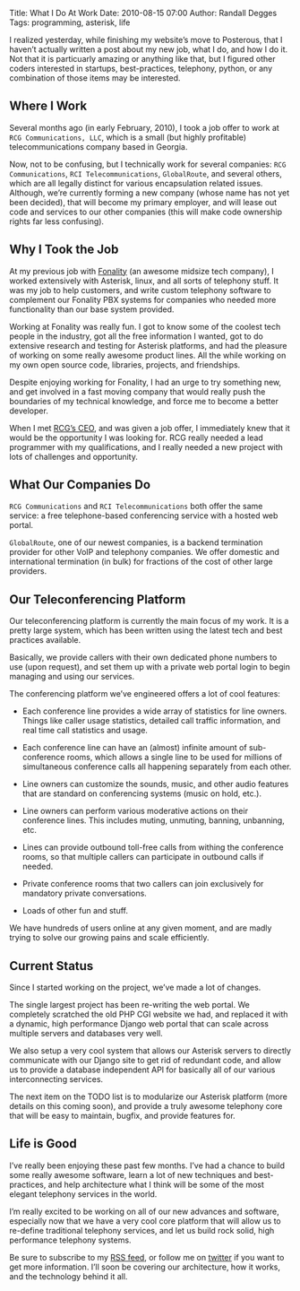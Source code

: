 Title: What I Do At Work
Date: 2010-08-15 07:00
Author: Randall Degges
Tags: programming, asterisk, life


I realized yesterday, while finishing my website’s move to Posterous, that I
haven’t actually written a post about my new job, what I do, and how I do it.
Not that it is particuarly amazing or anything like that, but I figured other
coders interested in startups, best-practices, telephony, python, or any
combination of those items may be interested.


## Where I Work

Several months ago (in early February, 2010), I took a job offer to work at
`RCG Communications, LLC`, which is a small (but highly profitable)
telecommunications company based in Georgia.

Now, not to be confusing, but I technically work for several companies:
`RCG Communications`, `RCI Telecommunications`, `GlobalRoute`, and several
others, which are all legally distinct for various encapsulation related issues.
Although, we’re currently forming a new company (whose name has not yet been
decided), that will become my primary employer, and will lease out code and
services to our other companies (this will make code ownership rights far less
confusing).


## Why I Took the Job

At my previous job with [Fonality][] (an awesome midsize tech company), I worked
extensively with Asterisk, linux, and all sorts of telephony stuff. It was my
job to help customers, and write custom telephony software to complement our
Fonality PBX systems for companies who needed more functionality than our base
system provided.

Working at Fonality was really fun. I got to know some of the coolest tech
people in the industry, got all the free information I wanted, got to do
extensive research and testing for Asterisk platforms, and had the pleasure of
working on some really awesome product lines. All the while working on my own
open source code, libraries, projects, and friendships.

Despite enjoying working for Fonality, I had an urge to try something new, and
get involved in a fast moving company that would really push the boundaries of
my technical knowledge, and force me to become a better developer.

When I met [RCG’s CEO][], and was given a job offer, I immediately knew that it
would be the opportunity I was looking for. RCG really needed a lead programmer
with my qualifications, and I really needed a new project with lots of
challenges and opportunity.


## What Our Companies Do

`RCG Communications` and `RCI Telecommunications` both offer the same service: a
free telephone-based conferencing service with a hosted web portal.

`GlobalRoute`, one of our newest companies, is a backend termination provider
for other VoIP and telephony companies. We offer domestic and international
termination (in bulk) for fractions of the cost of other large providers.


## Our Teleconferencing Platform

Our teleconferencing platform is currently the main focus of my work. It is a
pretty large system, which has been written using the latest tech and best
practices available.

Basically, we provide callers with their own dedicated phone numbers to use
(upon request), and set them up with a private web portal login to begin
managing and using our services.

The conferencing platform we’ve engineered offers a lot of cool features:

-   Each conference line provides a wide array of statistics for line owners.
    Things like caller usage statistics, detailed call traffic information, and
    real time call statistics and usage.

-   Each conference line can have an (almost) infinite amount of sub-conference
    rooms, which allows a single line to be used for millions of simultaneous
    conference calls all happening separately from each other.

-   Line owners can customize the sounds, music, and other audio features that
    are standard on conferencing systems (music on hold, etc.).

-   Line owners can perform various moderative actions on their conference
    lines. This includes muting, unmuting, banning, unbanning, etc.

-   Lines can provide outbound toll-free calls from withing the conference
    rooms, so that multiple callers can participate in outbound calls if needed.

-   Private conference rooms that two callers can join exclusively for mandatory
    private conversations.

-   Loads of other fun and stuff.

We have hundreds of users online at any given moment, and are madly trying to
solve our growing pains and scale efficiently.


## Current Status

Since I started working on the project, we’ve made a lot of changes.

The single largest project has been re-writing the web portal. We completely
scratched the old PHP CGI website we had, and replaced it with a dynamic, high
performance Django web portal that can scale across multiple servers and
databases very well.

We also setup a very cool system that allows our Asterisk servers to directly
communicate with our Django site to get rid of redundant code, and allow us to
provide a database independent API for basically all of our various
interconnecting services.

The next item on the TODO list is to modularize our Asterisk platform (more
details on this coming soon), and provide a truly awesome telephony core that
will be easy to maintain, bugfix, and provide features for.


## Life is Good

I’ve really been enjoying these past few months. I’ve had a chance to build some
really awesome software, learn a lot of new techniques and best-practices, and
help architecture what I think will be some of the most elegant telephony
services in the world.

I’m really excited to be working on all of our new advances and software,
especially now that we have a very cool core platform that will allow us to
re-define traditional telephony services, and let us build rock solid, high
performance telephony systems.

Be sure to subscribe to my [RSS feed][], or follow me on [twitter][] if you want
to get more information. I’ll soon be covering our architecture, how it works,
and the technology behind it all.


  [Fonality]: http://fonality.com/
  [RCG’s CEO]: http://www.chrisbrunner.com/
  [RSS feed]: http://feeds.feedburner.com/rdegges
  [twitter]: http://twitter.com/rdegges
